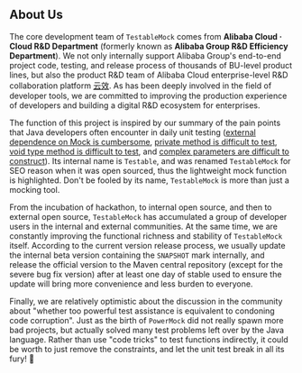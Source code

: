 ## About Us

The core development team of `TestableMock` comes from **Alibaba Cloud · Cloud R&D Department** (formerly known as **Alibaba Group R&D Efficiency Department**). We not only internally support Alibaba Group's end-to-end project code, testing, and release process of thousands of BU-level product lines, but also the product R&D team of Alibaba Cloud enterprise-level R&D collaboration platform [云效](https://www.aliyun.com/product/yunxiao). As has been deeply involved in the field of developer tools, we are committed to improving the production experience of developers and building a digital R&D ecosystem for enterprises.

The function of this project is inspired by our summary of the pain points that Java developers often encounter in daily unit testing ([external dependence on Mock is cumbersome](en-us/doc/use-mock.md), [private method is difficult to test](en-us/doc/private-accessor.md), [void type method is difficult to test](en-us/doc/test-void-method.md), and [complex parameters are difficult to construct](en-us/doc/parameter-constructor.md)). Its internal name is `Testable`, and was renamed `TestableMock` for SEO reason when it was open sourced, thus the lightweight mock function is highlighted. Don't be fooled by its name, `TestableMock` is more than just a mocking tool.

From the incubation of hackathon, to internal open source, and then to external open source, `TestableMock` has accumulated a group of developer users in the internal and external communities. At the same time, we are constantly improving the functional richness and stability of `TestableMock` itself. According to the current version release process, we usually update the internal beta version containing the `SNAPSHOT` mark internally, and release the official version to the Maven central repository (except for the severe bug fix version) after at least one day of stable used to ensure the update will bring more convenience and less burden to everyone.

Finally, we are relatively optimistic about the discussion in the community about "whether too powerful test assistance is equivalent to condoning code corruption". Just as the birth of `PowerMock` did not really spawn more bad projects, but actually solved many test problems left over by the Java language. Rather than use "code tricks" to test functions indirectly, it could be worth to just remove the constraints, and let the unit test break in all its fury! 🤠

